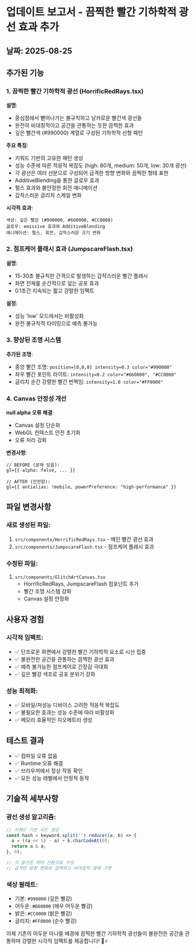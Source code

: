 # 업데이트 보고서 - 끔찍한 빨간 기하학적 광선 효과 추가

## 날짜: 2025-08-25

## 추가된 기능

### 1. 끔찍한 빨간 기하학적 광선 (HorrificRedRays.tsx)

**설명**: 
- 중심점에서 뻗어나가는 불규칙하고 날카로운 빨간색 광선들
- 완전히 비대칭적이고 공간을 관통하는 듯한 끔찍한 효과
- 깊은 빨간색 (#990000) 계열로 구성된 기하학적 선형 패턴

**주요 특징**:
- 키워드 기반의 고유한 패턴 생성
- 성능 수준에 따른 적응적 복잡도 (high: 80개, medium: 50개, low: 30개 광선)
- 각 광선은 여러 선분으로 구성되어 급격한 방향 변화와 끔찍한 형태 표현
- AdditiveBlending을 통한 글로우 효과
- 펄스 효과와 불안정한 회전 애니메이션
- 갑작스러운 글리치 스케일 변화

**시각적 효과**:
```
색상: 깊은 빨강 (#990000, #660000, #CC0000)
글로우: emissive 효과와 AdditiveBlending
애니메이션: 펄스, 회전, 갑작스러운 크기 변화
```

### 2. 점프케어 플래시 효과 (JumpscareFlash.tsx)

**설명**:
- 15-30초 불규칙한 간격으로 발생하는 갑작스러운 빨간 플래시
- 화면 전체를 순간적으로 덮는 공포 효과
- 0.1초간 지속되는 짧고 강렬한 임팩트

**설정**:
- 성능 'low' 모드에서는 비활성화
- 완전 불규칙적 타이밍으로 예측 불가능

### 3. 향상된 조명 시스템

**추가된 조명**:
- 중앙 빨간 조명: `position=[0,0,0] intensity=0.3 color="#990000"`
- 좌우 빨간 포인트 라이트: `intensity=0.2 color="#660000", "#CC0000"`
- 글리치 순간 강렬한 빨간 번쩍임: `intensity=1.0 color="#FF0000"`

### 4. Canvas 안정성 개선

**null alpha 오류 해결**:
- Canvas 설정 단순화
- WebGL 컨텍스트 안전 초기화
- 오류 처리 강화

**변경사항**:
```tsx
// BEFORE (문제 있음):
gl={{ alpha: false, ... }}

// AFTER (안전함):
gl={{ antialias: !mobile, powerPreference: "high-performance" }}
```

## 파일 변경사항

### 새로 생성된 파일:
1. `src/components/HorrificRedRays.tsx` - 메인 빨간 광선 효과
2. `src/components/JumpscareFlash.tsx` - 점프케어 플래시 효과

### 수정된 파일:
1. `src/components/GlitchArtCanvas.tsx`
   - HorrificRedRays, JumpscareFlash 컴포넌트 추가
   - 빨간 조명 시스템 강화
   - Canvas 설정 안정화

## 사용자 경험

### 시각적 임팩트:
- ✅ 단조로운 화면에서 강렬한 빨간 기하학적 요소로 시선 집중
- ✅ 불완전한 공간을 관통하는 끔찍한 광선 효과
- ✅ 예측 불가능한 점프케어로 긴장감 극대화
- ✅ 깊은 빨강 색조로 공포 분위기 강화

### 성능 최적화:
- ✅ 모바일/저성능 디바이스 고려한 적응적 복잡도
- ✅ 불필요한 효과는 성능 수준에 따라 비활성화
- ✅ 메모리 효율적인 지오메트리 생성

## 테스트 결과

- ✅ 컴파일 오류 없음
- ✅ Runtime 오류 해결
- ✅ 브라우저에서 정상 작동 확인
- ✅ 모든 성능 레벨에서 안정적 동작

## 기술적 세부사항

### 광선 생성 알고리즘:
```typescript
// 키워드 기반 시드 생성
const hash = keyword.split('').reduce((a, b) => {
  a = ((a << 5) - a) + b.charCodeAt(0);
  return a & a;
}, 0);

// 각 광선은 여러 선분으로 구성
// 급격한 방향 변화로 끔찍하고 비대칭적 형태 구현
```

### 색상 팔레트:
- 기본: `#990000` (깊은 빨강)
- 어두운: `#660000` (매우 어두운 빨강)  
- 밝은: `#CC0000` (밝은 빨강)
- 글리치: `#FF0000` (순수 빨강)

이제 기존의 어두운 미니멀 배경에 끔찍한 빨간 기하학적 광선들이 불완전한 공간을 관통하며 강렬한 시각적 임팩트를 제공합니다! 🔴⚡
